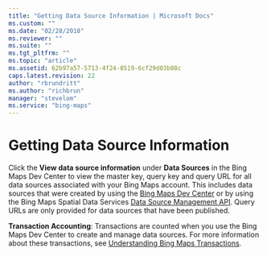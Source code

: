 ```yaml
---
title: "Getting Data Source Information | Microsoft Docs"
ms.custom: ""
ms.date: "02/28/2018"
ms.reviewer: ""
ms.suite: ""
ms.tgt_pltfrm: ""
ms.topic: "article"
ms.assetid: 62b97a57-5713-4f24-8519-6cf29d03b88c
caps.latest.revision: 22
author: "rbrundritt"
ms.author: "richbrun"
manager: "stevelom"
ms.service: "bing-maps"
---
```

# Getting Data Source Information

Click the **View data source information** under **Data Sources** in the Bing Maps Dev Center to view the master key, query key and query URL for all data sources associated with your Bing Maps account. This includes data sources that were created by using the [Bing Maps Dev Center](https://www.bingmapsportal.com/) or by using the Bing Maps Spatial Data Services [Data Source Management API](../spatial-data-services/data-source-management-api.md). Query URLs are only provided for data sources that have been published.  
  
 **Transaction Accounting**: Transactions are counted when you use the Bing Maps Dev Center to create and manage data sources. For more information about these transactions, see [Understanding Bing Maps Transactions](../understanding-bing-maps-transactions.md).
